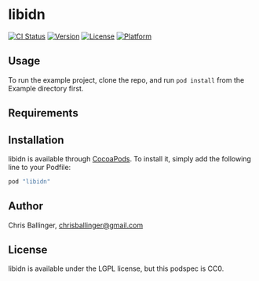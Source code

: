 # libidn

[![CI Status](http://img.shields.io/travis/chrisballinger/libidn-podspec.svg?style=flat)](https://travis-ci.org/chrisballinger/libidn-podspec)
[![Version](https://img.shields.io/cocoapods/v/libidn.svg?style=flat)](http://cocoapods.org/pods/libidn)
[![License](https://img.shields.io/cocoapods/l/libidn.svg?style=flat)](http://cocoapods.org/pods/libidn)
[![Platform](https://img.shields.io/cocoapods/p/libidn.svg?style=flat)](http://cocoapods.org/pods/libidn)

## Usage

To run the example project, clone the repo, and run `pod install` from the Example directory first.

## Requirements

## Installation

libidn is available through [CocoaPods](http://cocoapods.org). To install
it, simply add the following line to your Podfile:

```ruby
pod "libidn"
```

## Author

Chris Ballinger, chrisballinger@gmail.com

## License

libidn is available under the LGPL license, but this podspec is CC0.